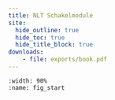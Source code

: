 ```yaml
---
title: NLT Schakelmodule
site:
  hide_outline: true
  hide_toc: true
  hide_title_block: true
downloads:
    - file: exports/book.pdf
---
```


```{figure} https://cdn.mathpix.com/cropped/2024_12_20_510ffc175a3910aebf8dg-01.jpg?height=1764&width=1680&top_left_y=611&top_left_x=182
:width: 90%
:name: fig_start

```
